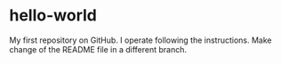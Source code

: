 # hello-world
My first repository on GitHub.
I operate following the instructions.
Make change of the README file in a different branch.
